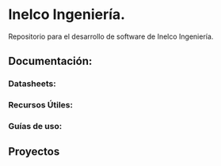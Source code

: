 # Inelco Ingeniería.
Repositorio para el desarrollo de software de Inelco Ingeniería.
   
## Documentación:

### Datasheets:

### Recursos Útiles:

### Guías de uso:

## Proyectos